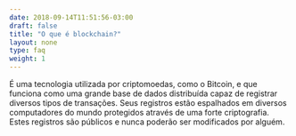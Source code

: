 ```yaml
---
date: 2018-09-14T11:51:56-03:00
draft: false
title: "O que é blockchain?"
layout: none
type: faq
weight: 1
---
```

É uma tecnologia utilizada por criptomoedas, como o Bitcoin, e que funciona como uma grande base de dados distribuída capaz de registrar diversos tipos de transações. Seus registros estão espalhados em diversos computadores do mundo protegidos através de uma forte criptografia. Estes registros são públicos e nunca poderão ser modificados por alguém.
